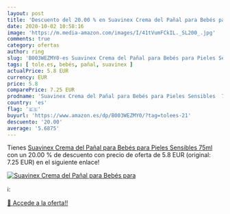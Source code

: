 ```yaml
---
layout: post
title: 'Descuento del 20.00 % en Suavinex Crema del Pañal para Bebés para'
date: 2020-10-02 10:58:16
image: 'https://m.media-amazon.com/images/I/41tVumFCkIL._SL200_.jpg'
comments: true
category: ofertas
author: ring
slug: 'B003WEZMY0-es Suavinex Crema del Pañal para Bebés para Pieles Sensibles...'
tags: [ tole.es, bebés, pañal, suavinex ]
actualPrice: 5.8 EUR
currency: EUR
price: 5.8
comparePrice: 7.25 EUR
prodname: 'Suavinex Crema del Pañal para Bebés para Pieles Sensibles  75ml'
country: 'es'
flag: '🇪🇸'
buyurl: 'https://www.amazon.es/dp/B003WEZMY0/?tag=tolees-21'
descuento: '20.00'
average: '5.6875'
---
```


Tienes [Suavinex Crema del Pañal para Bebés para Pieles Sensibles  75ml](https://www.amazon.es/dp/B003WEZMY0/?tag=tolees-21) con un 20.00 % de descuento con precio de oferta de 5.8 EUR (original: 7.25 EUR) en el siguiente enlace!

[![Suavinex Crema del Pañal para Bebés para](https://m.media-amazon.com/images/I/41tVumFCkIL._SL200_.jpg)](https://www.amazon.es/dp/B003WEZMY0/?tag=tolees-21)

ℹ️:


[🛒 Accede a la oferta!!](https://www.amazon.es/dp/B003WEZMY0/?tag=tolees-21)
